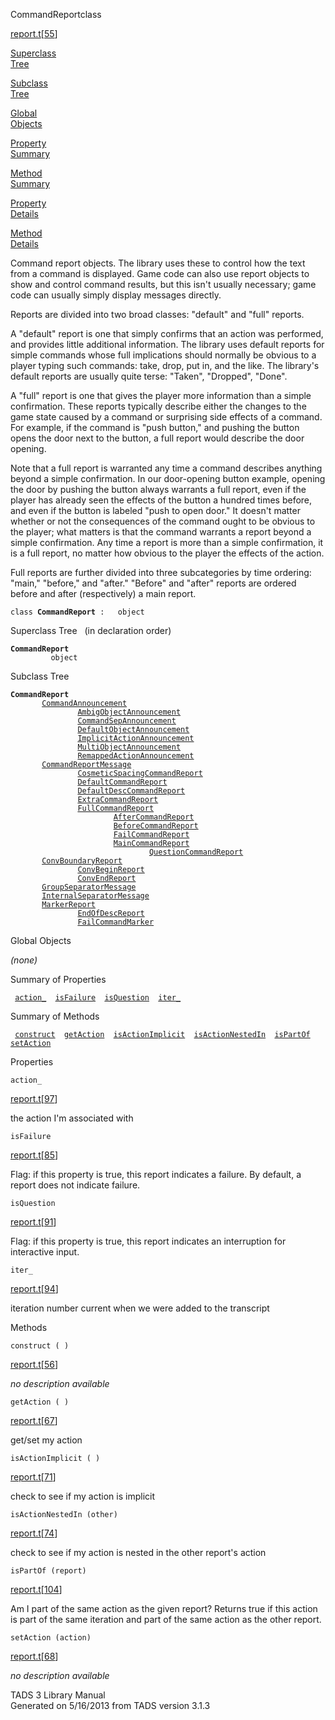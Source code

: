 <span class="title">CommandReport</span><span class="type">class</span>

[report.t](../file/report.t.html)\[[55](../source/report.t.html#55)\]

[Superclass  
Tree](#_SuperClassTree_)

[Subclass  
Tree](#_SubClassTree_)

[Global  
Objects](#_ObjectSummary_)

[Property  
Summary](#_PropSummary_)

[Method  
Summary](#_MethodSummary_)

[Property  
Details](#_Properties_)

[Method  
Details](#_Methods_)

<div class="fdesc">

Command report objects. The library uses these to control how the text
from a command is displayed. Game code can also use report objects to
show and control command results, but this isn't usually necessary; game
code can usually simply display messages directly.

Reports are divided into two broad classes: "default" and "full"
reports.

A "default" report is one that simply confirms that an action was
performed, and provides little additional information. The library uses
default reports for simple commands whose full implications should
normally be obvious to a player typing such commands: take, drop, put
in, and the like. The library's default reports are usually quite terse:
"Taken", "Dropped", "Done".

A "full" report is one that gives the player more information than a
simple confirmation. These reports typically describe either the changes
to the game state caused by a command or surprising side effects of a
command. For example, if the command is "push button," and pushing the
button opens the door next to the button, a full report would describe
the door opening.

Note that a full report is warranted any time a command describes
anything beyond a simple confirmation. In our door-opening button
example, opening the door by pushing the button always warrants a full
report, even if the player has already seen the effects of the button a
hundred times before, and even if the button is labeled "push to open
door." It doesn't matter whether or not the consequences of the command
ought to be obvious to the player; what matters is that the command
warrants a report beyond a simple confirmation. Any time a report is
more than a simple confirmation, it is a full report, no matter how
obvious to the player the effects of the action.

Full reports are further divided into three subcategories by time
ordering: "main," "before," and "after." "Before" and "after" reports
are ordered before and after (respectively) a main report.

`class `**`CommandReport`**` :   object`

</div>

<span id="_SuperClassTree_"></span>

<div class="mjhd">

<span class="hdln">Superclass Tree</span>   (in declaration order)

</div>

**`CommandReport`**  
`         object`  
<span id="_SubClassTree_"></span>

<div class="mjhd">

<span class="hdln">Subclass Tree</span>  

</div>

**`CommandReport`**  
`         `[`CommandAnnouncement`](../object/CommandAnnouncement.html)  
`                 `[`AmbigObjectAnnouncement`](../object/AmbigObjectAnnouncement.html)  
`                 `[`CommandSepAnnouncement`](../object/CommandSepAnnouncement.html)  
`                 `[`DefaultObjectAnnouncement`](../object/DefaultObjectAnnouncement.html)  
`                 `[`ImplicitActionAnnouncement`](../object/ImplicitActionAnnouncement.html)  
`                 `[`MultiObjectAnnouncement`](../object/MultiObjectAnnouncement.html)  
`                 `[`RemappedActionAnnouncement`](../object/RemappedActionAnnouncement.html)  
`         `[`CommandReportMessage`](../object/CommandReportMessage.html)  
`                 `[`CosmeticSpacingCommandReport`](../object/CosmeticSpacingCommandReport.html)  
`                 `[`DefaultCommandReport`](../object/DefaultCommandReport.html)  
`                 `[`DefaultDescCommandReport`](../object/DefaultDescCommandReport.html)  
`                 `[`ExtraCommandReport`](../object/ExtraCommandReport.html)  
`                 `[`FullCommandReport`](../object/FullCommandReport.html)  
`                         `[`AfterCommandReport`](../object/AfterCommandReport.html)  
`                         `[`BeforeCommandReport`](../object/BeforeCommandReport.html)  
`                         `[`FailCommandReport`](../object/FailCommandReport.html)  
`                         `[`MainCommandReport`](../object/MainCommandReport.html)  
`                                 `[`QuestionCommandReport`](../object/QuestionCommandReport.html)  
`         `[`ConvBoundaryReport`](../object/ConvBoundaryReport.html)  
`                 `[`ConvBeginReport`](../object/ConvBeginReport.html)  
`                 `[`ConvEndReport`](../object/ConvEndReport.html)  
`         `[`GroupSeparatorMessage`](../object/GroupSeparatorMessage.html)  
`         `[`InternalSeparatorMessage`](../object/InternalSeparatorMessage.html)  
`         `[`MarkerReport`](../object/MarkerReport.html)  
`                 `[`EndOfDescReport`](../object/EndOfDescReport.html)  
`                 `[`FailCommandMarker`](../object/FailCommandMarker.html)  
<span id="_ObjectSummary_"></span>

<div class="mjhd">

<span class="hdln">Global Objects</span>  

</div>

*(none)* <span id="_PropSummary_"></span>

<div class="mjhd">

<span class="hdln">Summary of Properties</span>  

</div>

` `[`action_`](#action_)`  `[`isFailure`](#isFailure)`  `[`isQuestion`](#isQuestion)`  `[`iter_`](#iter_)`  `

<span id="_MethodSummary_"></span>

<div class="mjhd">

<span class="hdln">Summary of Methods</span>  

</div>

` `[`construct`](#construct)`  `[`getAction`](#getAction)`  `[`isActionImplicit`](#isActionImplicit)`  `[`isActionNestedIn`](#isActionNestedIn)`  `[`isPartOf`](#isPartOf)`  `[`setAction`](#setAction)`  `

<span id="_Properties_"></span>

<div class="mjhd">

<span class="hdln">Properties</span>  

</div>

<span id="action_"></span>

`action_`

[report.t](../file/report.t.html)\[[97](../source/report.t.html#97)\]

<div class="desc">

the action I'm associated with

</div>

<span id="isFailure"></span>

`isFailure`

[report.t](../file/report.t.html)\[[85](../source/report.t.html#85)\]

<div class="desc">

Flag: if this property is true, this report indicates a failure. By
default, a report does not indicate failure.

</div>

<span id="isQuestion"></span>

`isQuestion`

[report.t](../file/report.t.html)\[[91](../source/report.t.html#91)\]

<div class="desc">

Flag: if this property is true, this report indicates an interruption
for interactive input.

</div>

<span id="iter_"></span>

`iter_`

[report.t](../file/report.t.html)\[[94](../source/report.t.html#94)\]

<div class="desc">

iteration number current when we were added to the transcript

</div>

<span id="_Methods_"></span>

<div class="mjhd">

<span class="hdln">Methods</span>  

</div>

<span id="construct"></span>

`construct ( )`

[report.t](../file/report.t.html)\[[56](../source/report.t.html#56)\]

<div class="desc">

*no description available*

</div>

<span id="getAction"></span>

`getAction ( )`

[report.t](../file/report.t.html)\[[67](../source/report.t.html#67)\]

<div class="desc">

get/set my action

</div>

<span id="isActionImplicit"></span>

`isActionImplicit ( )`

[report.t](../file/report.t.html)\[[71](../source/report.t.html#71)\]

<div class="desc">

check to see if my action is implicit

</div>

<span id="isActionNestedIn"></span>

`isActionNestedIn (other)`

[report.t](../file/report.t.html)\[[74](../source/report.t.html#74)\]

<div class="desc">

check to see if my action is nested in the other report's action

</div>

<span id="isPartOf"></span>

`isPartOf (report)`

[report.t](../file/report.t.html)\[[104](../source/report.t.html#104)\]

<div class="desc">

Am I part of the same action as the given report? Returns true if this
action is part of the same iteration and part of the same action as the
other report.

</div>

<span id="setAction"></span>

`setAction (action)`

[report.t](../file/report.t.html)\[[68](../source/report.t.html#68)\]

<div class="desc">

*no description available*

</div>

<div class="ftr">

TADS 3 Library Manual  
Generated on 5/16/2013 from TADS version 3.1.3

</div>
